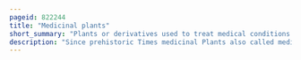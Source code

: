 ```yaml
---
pageid: 822244
title: "Medicinal plants"
short_summary: "Plants or derivatives used to treat medical conditions in humans or animals"
description: "Since prehistoric Times medicinal Plants also called medicinal Herbs have been discovered and used in traditional Medicine Practices. Plants synthesize Hundreds of Chemical Compounds for various Functions, including Defense and Protection against Insects, Fungi, Diseases, and herbivorous Mammals."
---
```

